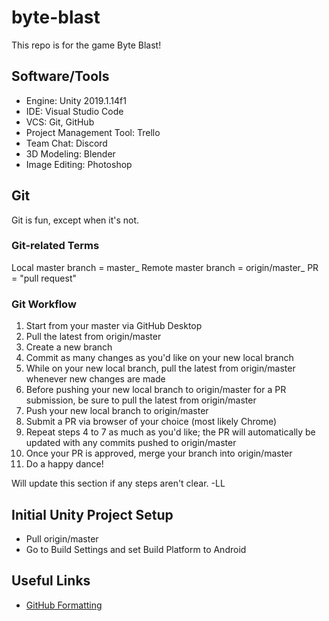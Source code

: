 # byte-blast

This repo is for the game Byte Blast!

## Software/Tools

* Engine: Unity 2019.1.14f1
* IDE: Visual Studio Code
* VCS: Git, GitHub
* Project Management Tool: Trello
* Team Chat: Discord
* 3D Modeling: Blender
* Image Editing: Photoshop

## Git

Git is fun, except when it's not.

### Git-related Terms

Local master branch = master_
Remote master branch = origin/master_
PR = "pull request"

### Git Workflow

1. Start from your master via GitHub Desktop
2. Pull the latest from origin/master
3. Create a new branch
4. Commit as many changes as you'd like on your new local branch
5. While on your new local branch, pull the latest from origin/master whenever new changes are made
6. Before pushing your new local branch to origin/master for a PR submission, be sure to pull the latest from origin/master
7. Push your new local branch to origin/master
8. Submit a PR via browser of your choice (most likely Chrome)
9. Repeat steps 4 to 7 as much as you'd like; the PR will automatically be updated with any commits pushed to origin/master
10. Once your PR is approved, merge your branch into origin/master
11. Do a happy dance!

Will update this section if any steps aren't clear. -LL

## Initial Unity Project Setup

* Pull origin/master
* Go to Build Settings and set Build Platform to Android

## Useful Links

* [GitHub Formatting](https://help.github.com/en/github/writing-on-github/basic-writing-and-formatting-syntax)